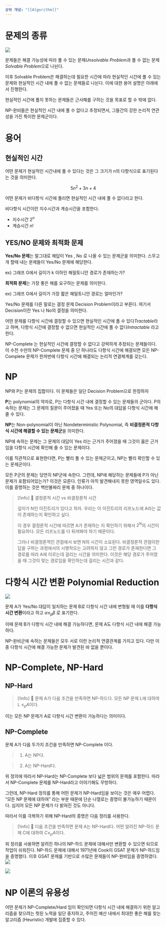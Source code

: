```yaml
---
상위 개념: "[[Algorithm]]"
---
```

# 문제의 종류

![](https://i.imgur.com/t80kCcq.png)

문제들은 해결 가능성에 따라 풀 수 있는 문제*Unsolvable Problem*과 풀 수 없는 문제*Solvable Problem*으로 나뉜다.

이후 Solvable Problem은 해결하는데 필요한 시간에 따라 현실적인 시간에 풀 수 있는 문제와 현실적인 시간 내에 풀 수 없는 문제들로 나뉜다. 이에 대한 용어 설명은 아래에서 진행한다.

현실적인 시간에 풀지 못하는 문제들은 근사해를 구하는 것을 목표로 할 수 밖에 없다.

NP-완비들은 현실적인 시간 내에 풀 수 없다고 추정되면서, 그들간의 강한 논리적 연관성을 가진 특이한 문제군이다.

# 용어

## 현실적인 시간

어떤 문제가 현실적인 시간내에 풀 수 있다는 것은 그 크기가 n의 다항식으로 표기된다는 것을 의미한다.

$$ 5n^2+3n + 4 $$

어떤 문제가 비다항식 시간에 풀리면 현실적인 시간 내에 풀 수 없다라고 한다.

비다항식 시간이란 지수시간과 계승시간을 포함한다.

- 지수시간 $2^n$
- 계승시간 $n!$

## YES/NO 문제와 최적화 문제

**Yes/No 문제**는 말그대로 해답이 Yes , No 로 나올 수 있는 문제군을 의미한다. 스무고개 할때 내는 문제들이 Yes/No 문제에 해당한다.

ex) 그래프 G에서 길이가 k 이하인 해밀토니안 경로가 존재하는가?

**최적화 문제**는 가장 좋은 해를 요구하는 문제를 의미한다.

ex) 그래프 G에서 길이가 가장 짧은 해밀토니안 경로는 얼마인가?

Yes/No 문제를 다른 말로는 결정 문제 Decision Problem이라고 부른다. 여기서 Decision이란 Yes 나 No의 결정을 의미한다.

어떤 문제를 다항식 시간에 결정할 수 있으면 현실적인 시간에 풀 수 있다*Tractable*라고 하며, 다항식 시간에 결정할 수 없으면 현실적인 시간에 풀 수 없다*Intractable* 라고 한다.

NP-Complete 는 현실적인 시간에 결정할 수 없다고 강력하게 추정되는 문제들이다. 이 수천 수만의 NP-Complete 문제 중 단 하나라도 다항식 시간에 해결되면 모든 NP-Complete 문제가 한꺼번에 다항식 시간에 해결되는 논리적 연결체계를 갖는다.

# NP

NP와 P는 문제의 집합이다. 이 문제들은 일단 Decision Problem으로 한정하자

**P**는 polynomial의 약자로, P는 다항식 시간 내에 결정할 수 있는 문제들의 군이다. P의 속하는 문제는 그 문제의 질문이 주어졌을 때 Yes 또는 No의 대답을 다항식 시간에 해줄 수 있다.

**NP**는 Non-polynomial이 아닌 Nondeterministic Polynomial, 즉 **비결정론적 다항식 시간에 해결할 수 있는 문제군**을 의미한다.

NP에 속하는 문제는 그 문제의 대답이 Yes 라는 근거가 주어졌을 때 그것이 옳은 근거임을 다항식 시간에 확인해 줄 수 있는 문제이다.

이를 직관적으로 표현한다면, P는 빨리 풀 수 있는 문제군이고, NP는 빨리 확인할 수 있는 문제군이다.

모든 P군의 문제는 당연히 NP군에 속한다. 그런데, NP에 해당하는 문제들에 P가 아닌 문제가 포함되어있는가? 이것은 모른다. 인류가 아직 발견해내지 못한 영역일수도 있다. 이를 증명하는 것은 백만불짜리 문제 중 하나이다.

> [!info]
> 📖 결정론적 시간 vs 비결정론적 시간
> 
> 깊이가 N인 이진트리가 있다고 하자. 우리는 이 이진트리의 리프노드에 A라는 값이 존재하는지 확인하고 싶다.
> 
> 이 경우 결정론적 시간에 따르면 A가 존재하는 지 확인하기 위해서 $2^N$의 시간이 필요하다. 모든 리프노드를 다 뒤져봐야 하기 때문이다.
> 
> 그러나 비결정론적인 관점에서 보면 N의 시간이 소요된다. 비결정론적 관점이란 답을 구하는 과정에서의 시행착오는 고려하지 않고 그런 경로가 존재한다면 그 경로를 따라 A에 이르는데 걸리는 시간을 의미한다. 이것은 해당 경로가 주어졌을 때 그것이 맞는 경로임을 확인하는데 걸리는 시간과 같다.

 

# 다항식 시간 변환 Polynomial Reduction

![](https://i.imgur.com/nWxUciB.png)

문제 A가 Yes/No 대답이 일치하는 문제 B로 다항식 시간 내에 변형될 때 이를 **다항식 시간 변환**이라고 하고 $\alpha \leq _p\beta$ 로 표기한다.

이때 문제 B가 다항식 시간 내에 해결 가능하다면, 문제 A도 다항식 시간 내에 해결 가능하다.

NP-완비군에 속하는 문제들은 모두 서로 이런 논리적 연결관계를 가지고 있다. 다만 이 중 다항식 시간에 해결 가능한 문제가 발견된 바 없을 뿐이다.

# NP-Complete, NP-Hard

## NP-Hard

> [!info]
> 📖 문제 A가 다음 조건을 만족하면 NP-하드다.
> 모든 NP 문제 L에 대하여 L $\leq_p A$이다.
> 
<aside> 

</aside>

이는 모든 NP 문제가 A로 다항식 시간 변환이 가능하다는 의미이다.

## NP-Complete

문제 A가 다음 두가지 조건을 만족하면 NP-Complete 이다.

> 1. A는 NP다.

> 2. A는 NP-Hard다.

위 정의에 따라서 NP-Hard는 NP-Complete 보다 넓은 범위의 문제를 포함한다. 따라서 NP-Complete 문제를 NP-Hard라고 이야기해도 무방하다.

그런데, NP-Hard 정의를 통해 어떤 문제가 NP-Hard임을 보이는 것은 매우 어렵다. “모든 NP 문제에 대하여” 라는 부분 때문에 단순 나열로는 증명이 불가능하기 때문이다. 심지어 모든 NP 문제가 다 밝혀진 것도 아니다.

따라서 이를 극복하기 위해 NP-Hard의 증명은 다음 정리를 사용한다.
> [!info]
> 📖 다음 조건을 만족하면 문제 A는 NP-Hard다.
>  어떤 알려진 NP-하드 문제 C에 대하여 $C \leq_pA$이다.

위 정리를 사용하면 알려진 하나의 NP-하드 문제에 대해서만 변환할 수 있으면 되므로 작업이 쉬워진다. NP-하드 문제에 대해서 1971년에 Cook이 GSAT 문제가 NP-하드임을 증명했다. 이후 GSAT 문제를 기반으로 수많은 문제들이 NP-완비임을 증명하였다.
![](https://i.imgur.com/iV3DGbI.png)

![](https://i.imgur.com/AzHoEo7.png)
# NP 이론의 유용성
어떤 문제가 NP-Complete/Hard 임이 확인되면 다항식 시간 내에 해결하기 위한 알고리즘을 찾으려는 헛된 노력을 일단 중지하고, 주어진 예산 내에서 최대한 좋은 해를 찾는 알고리즘 (Heuristic) 개발에 집중할 수 있다.